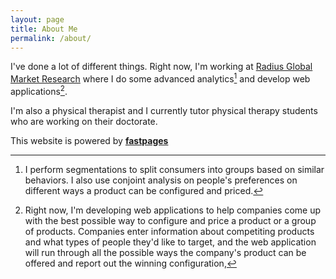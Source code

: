```yaml
---
layout: page
title: About Me
permalink: /about/
---
```

I've done a lot of different things. Right now, I'm working at [Radius Global Market Research](https://radius-global.com/) where I do some advanced analytics[^1] and develop web applications[^2].

I'm also a physical therapist and I currently tutor physical therapy students who are working on their doctorate.

This website is powered by **[fastpages](https://github.com/fastai/fastpages)** 

[^1]:I perform segmentations to split consumers into groups based on similar behaviors. I also use conjoint analysis on people's preferences on different ways a product can be configured and priced.
[^2]:Right now, I'm developing web applications to help companies come up with the best possible way to configure and price a product or a group of products. Companies enter information about competiting products and what types of people they'd like to target, and the web application will run through all the possible ways the company's product can be offered and report out the winning configuration,
[^3]:a blogging platform that natively supports Jupyter notebooks in addition to other formats.



